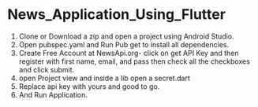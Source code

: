 # News_Application_Using_Flutter

1) Clone or Download a zip and open a project using Android Studio.
2) Open pubspec.yaml and Run Pub get to install all dependencies.
3) Create Free Account at NewsApi.org- click on get API Key and then register with first name, email, and pass then check all the checkboxes and click submit.
4) open Project view and inside a lib open a secret.dart 
5) Replace  api key with yours and good to go.
3) And Run Application.
